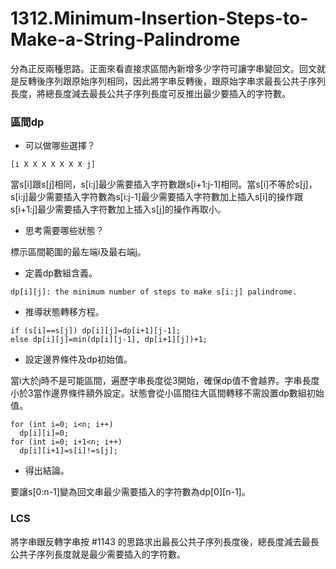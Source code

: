 # 1312.Minimum-Insertion-Steps-to-Make-a-String-Palindrome

分為正反兩種思路。正面來看直接求區間內新增多少字符可讓字串變回文。回文就是反轉後序列跟原始序列相同，因此將字串反轉後，跟原始字串求最長公共子序列長度，將總長度減去最長公共子序列長度可反推出最少要插入的字符數。

### 區間dp

- 可以做哪些選擇？

```
[i X X X X X X X j]
```

當s[i]跟s[j]相同，s[i:j]最少需要插入字符數跟s[i+1:j-1]相同。當s[i]不等於s[j]，s[i:j]最少需要插入字符數為s[i:j-1]最少需要插入字符數加上插入s[i]的操作跟s[i+1:j]最少需要插入字符數加上插入s[j]的操作再取小。

- 思考需要哪些狀態？

標示區間範圍的最左端i及最右端j。

- 定義dp數組含義。

```
dp[i][j]: the minimum number of steps to make s[i:j] palindrome.
```

- 推導狀態轉移方程。

```
if (s[i]==s[j]) dp[i][j]=dp[i+1][j-1];
else dp[i][j]=min(dp[i][j-1], dp[i+1][j])+1;
```

- 設定邊界條件及dp初始值。

當i大於j時不是可能區間，遍歷字串長度從3開始，確保dp值不會越界。字串長度小於3當作邊界條件額外設定。狀態會從小區間往大區間轉移不需設置dp數組初始值。

```
for (int i=0; i<n; i++)
  dp[i][i]=0;
for (int i=0; i+1<n; i++)
  dp[i][i+1]=s[i]!=s[j];
```

- 得出結論。

要讓s[0:n-1]變為回文串最少需要插入的字符數為dp[0][n-1]。

### LCS

將字串跟反轉字串按 #1143 的思路求出最長公共子序列長度後，總長度減去最長公共子序列長度就是最少需要插入的字符數。
